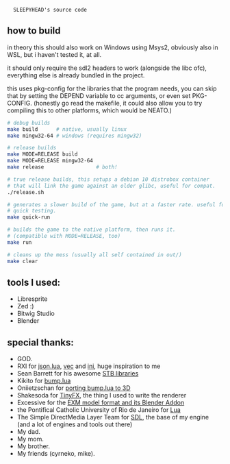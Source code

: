 ```
  SLEEPYHEAD's source code
```

## how to build
in theory this should also work on Windows using Msys2, obviously also in WSL,
but i haven't tested it, at all.

it should only require the sdl2 headers to work (alongside the libc ofc), everything else is already bundled in the project.

this uses pkg-config for the libraries that the program needs, you can skip
that by setting the DEPEND variable to cc arguments, or even set PKG-CONFIG.
(honestly go read the makefile, it could also allow you to try compiling this
to other platforms, which would be NEATO.)

```sh
# debug builds
make build      # native, usually linux
make mingw32-64 # windows (requires mingw32)

# release builds
make MODE=RELEASE build
make MODE=RELEASE mingw32-64
make release                 # both!

# true release builds, this setups a debian 10 distrobox container
# that will link the game against an older glibc, useful for compat.
./release.sh

# generates a slower build of the game, but at a faster rate. useful for
# quick testing.
make quick-run

# builds the game to the native platform, then runs it.
# (compatible with MODE=RELEASE, too)
make run

# cleans up the mess (usually all self contained in out/)
make clear
```

## tools I used:
  - Libresprite
  - Zed :)
  - Bitwig Studio
  - Blender


## special thanks:
  - GOD.
  - RXI for [json.lua](https://github.com/rxi/json.lua), [vec](https://github.com/rxi/vec) and [ini](https://github.com/rxi/ini), huge inspiration to me
  - Sean Barrett for his awesome [STB libraries](https://github.com/nothings/stb)
  - Kikito for [bump.lua](https://github.com/kikito/bump.lua)
  - Oniietzschan for [porting bump.lua to 3D](https://github.com/oniietzschan/bump-3dpd)
  - Shakesoda for [TinyFX](https://github.com/shakesoda/tinyfx), the thing I used to write the renderer
  - Excessive for the [EXM model format and its Blender Addon](https://github.com/excessive/iqm-exm)
  - the Pontifical Catholic University of Rio de Janeiro for [Lua](https://www.lua.org)
  - The Simple DirectMedia Layer Team for [SDL](https://www.libsdl.org/), the base of my engine (and a lot of engines and tools out there)
  - My dad.
  - My mom.
  - My brother.
  - My friends (cyrneko, mike).

